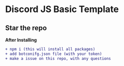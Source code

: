 # Discord JS Basic Template


## Star the repo

**After Installing**
```diff
+ npm i (this will install all packages)
+ add botconifg.json file (with your token)
+ make a issue on this repo, with any questions
```
